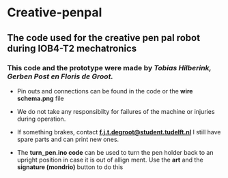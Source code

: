 # Creative-penpal

## The code used for the creative pen pal robot during IOB4-T2 mechatronics

### This code and the prototype were made by *Tobias Hilberink, Gerben Post en Floris de Groot.*

- Pin outs and connections can be found in the code or the **wire schema.png** file

- We do not take any responsibilty for failures of the machine or injuries during operation. 

- If something brakes, contact **f.j.t.degroot@student.tudelft.nl** I still have spare parts and can print new ones. 

- The **turn_pen.ino code** can be used to turn the pen holder back to an upright position in case it is out of allign ment. Use the **art** and the **signature (mondrio)** button to do this
